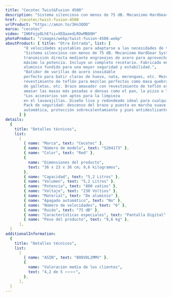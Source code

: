 ```yaml
---
title: "Cecotec Twist&Fusion 4500"
description: "Sistema silencioso con menos de 75 dB. Mecanismo HardGear System de transmisión directa mediante engranajes de acero para aprovechar al máximo la potencia. Incluye un completo recetario. Fabricado en aluminio fundido para una mayor seguridad y estabilidad.Valoración media de los clientes 4,2 ⭐️⭐️⭐️⭐️⭐"
href: /cecotec/twist-fusion-4500
urlProduct: "https://amzn.to/3Hn3QOO"
marca: "cecotec"
video: "IW6Fojp8LhE?si=XEQaaedLROwMB8OH"
photoProduct: "/images/webp/twist-fusion-4500.webp"
aboutProduct: { title: "Otra Entrada", list: [
        "8 velocidades ajustables para adaptarse a las necesidades de todas las recetas. Ideal para 6 funciones: amasar, batir, montar, emulsionar, mezclar y remover. Manejo intuitivo gracias a su selector giratorio digital con pantalla LED, temporizador e indicador de tiempo y velocidad.",
        "Sistema silencioso con menos de 75 dB. Mecanismo HardGear System de
        transmisión directa mediante engranajes de acero para aprovechar al
        máximo la potencia. Incluye un completo recetario. Fabricado en
        aluminio fundido para una mayor seguridad y estabilidad.",
        "Batidor de varillas de acero inoxidable
        perfecto para batir claras de huevo, nata, merengues, etc. Mezclador con
        revestimiento de teflón para mezclas perfectas como masa quebrada, masa
        de galletas, etc. Brazo amasador con revestimiento de teflón especial para
        amasar las masas más pesadas o densas como el pan, la pizza o la pasta.",
        "Los accesorios son aptos para la limpieza
        en el lavavajillas. Diseño liso y redondeado ideal para cualquier cocina.
        Pack de seguridad: descenso del brazo y puesta en marcha suave, parada
        automática, protección sobrecalentamiento y pies antideslizantes.",
      ] }
details:
  {
    title: "Detalles técnicos",
    list:
      [
        { name: "Marca", text: "Cecotec" },
        { name: "Número de modelo", text: "5204173" },
        { name: "Color", text: "Red" },
        {
          name: "Dimensiones del producto",
          text: "36 x 23 x 36 cm; 9,6 kilogramos",
        },
        { name: "Capacidad", text: "5,2 Litros" },
        { name: "Volumen", text: "5,2 Litros" },
        { name: "Potencia", text: "800 vatios" },
        { name: "Voltaje", text: "230 Voltios" },
        { name: "Material", text: "De aluminio" },
        { name: "Apagado automático", text: "No" },
        { name: "Número de velocidades", text: "6" },
        { name: "Ruido", text: "75 dB" },
        { name: "Características especiales", text: "Pantalla Digital" },
        { name: "Peso del producto", text: "9,6 kg" },
      ],
  }
additionalInformation:
  {
    title: "Detalles técnicos",
    list:
      [
        { name: "ASIN", text: "B08VDL2MMV" },
        {
          name: "Valoración media de los clientes",
          text: "4,2 de 5 ⭐️⭐️⭐️⭐️",
        },
      ],
  }
---
```

